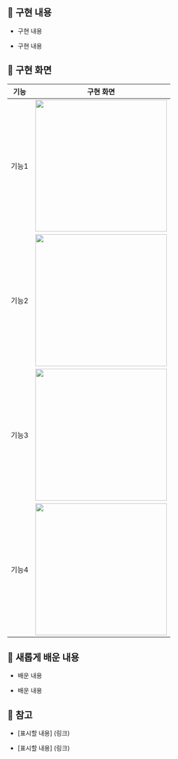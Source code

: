 ## 🍎 구현 내용

- 구현 내용

- 구현 내용


## 🍏 구현 화면

|    기능    |   구현 화면   |
| :-------------: | :----------: | 
| 기능1 | <img src = "" width ="300"> | 
| 기능2 | <img src = "" width ="300"> | 
| 기능3 | <img src = "" width ="300"> | 
| 기능4 | <img src = "" width ="300"> | 



## 🍎 새롭게 배운 내용

- 배운 내용
  
- 배운 내용
  

## 🍏 참고 

- [표시할 내용] (링크)

- [표시할 내용] (링크)
